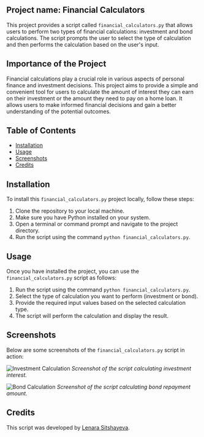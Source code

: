 ## Project name: Financial Calculators

This project provides a script called `financial_calculators.py` that allows users to perform two types of financial calculations: investment and bond calculations. The script prompts the user to select the type of calculation and then performs the calculation based on the user's input.

## Importance of the Project

Financial calculations play a crucial role in various aspects of personal finance and investment decisions. This project aims to provide a simple and convenient tool for users to calculate the amount of interest they can earn on their investment or the amount they need to pay on a home loan. It allows users to make informed financial decisions and gain a better understanding of the potential outcomes.

## Table of Contents

- [Installation](#installation)
- [Usage](#usage)
- [Screenshots](#screenshots)
- [Credits](#credits)

## Installation

To install this `financial_calculators.py` project locally, follow these steps:

1. Clone the repository to your local machine.
2. Make sure you have Python installed on your system.
3. Open a terminal or command prompt and navigate to the project directory.
4. Run the script using the command `python financial_calculators.py`.

## Usage

Once you have installed the project, you can use the `financial_calculators.py` script as follows:

1. Run the script using the command `python financial_calculators.py`.
2. Select the type of calculation you want to perform (investment or bond).
3. Provide the required input values based on the selected calculation type.
4. The script will perform the calculation and display the result.

## Screenshots

Below are some screenshots of the `financial_calculators.py` script in action:

![Investment Calculation](/screenshots/investment.png)
*Screenshot of the script calculating investment interest.*

![Bond Calculation](/screenshots/bond.png)
*Screenshot of the script calculating bond repayment amount.*

## Credits

This script was developed by [Lenara Sitshayeva](https://github.com/sitshayeva).

